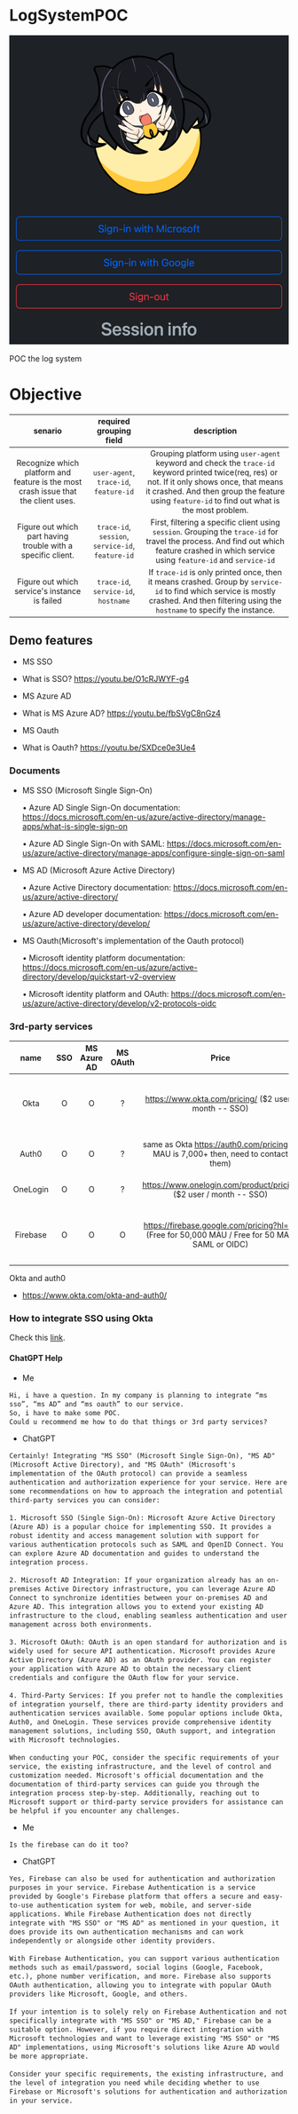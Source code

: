 # LogSystemPOC

![demo](./img/demo.png)

POC the log system

# Objective

|                                      senario                                       |              required grouping field              |                                                                                                                   description                                                                                                                   |
| :--------------------------------------------------------------------------------: | :-----------------------------------------------: | :---------------------------------------------------------------------------------------------------------------------------------------------------------------------------------------------------------------------------------------------: |
| Recognize which platform and feature is the most crash issue that the client uses. |      `user-agent`, `trace-id`, `feature-id`       | Grouping platform using `user-agent` keyword and check the `trace-id` keyword printed twice(req, res) or not. If it only shows once, that means it crashed. And then group the feature using `feature-id` to find out what is the most problem. |
|            Figure out which part having trouble with a specific client.            | `trace-id`, `session`, `service-id`, `feature-id` |                           First, filtering a specific client using `session`. Grouping the `trace-id` for travel the process. And find out which feature crashed in which service using `feature-id` and `service-id`                           |
|                   Figure out which service's instance is failed                    |       `trace-id`, `service-id`, `hostname`        |                           If `trace-id` is only printed once, then it means crashed. Group by `service-id` to find which service is mostly crashed. And then filtering using the `hostname` to specify the instance.                            |

## Demo features

- MS SSO

* What is SSO? https://youtu.be/O1cRJWYF-g4

- MS Azure AD

* What is MS Azure AD? https://youtu.be/fbSVgC8nGz4

- MS Oauth

* What is Oauth? https://youtu.be/SXDce0e3Ue4

### Documents

- MS SSO (Microsoft Single Sign-On)

  • Azure AD Single Sign-On documentation: https://docs.microsoft.com/en-us/azure/active-directory/manage-apps/what-is-single-sign-on

  • Azure AD Single Sign-On with SAML: https://docs.microsoft.com/en-us/azure/active-directory/manage-apps/configure-single-sign-on-saml

- MS AD (Microsoft Azure Active Directory)

  • Azure Active Directory documentation: https://docs.microsoft.com/en-us/azure/active-directory/

  • Azure AD developer documentation: https://docs.microsoft.com/en-us/azure/active-directory/develop/

- MS Oauth(Microsoft's implementation of the Oauth protocol)

  • Microsoft identity platform documentation: https://docs.microsoft.com/en-us/azure/active-directory/develop/quickstart-v2-overview

  • Microsoft identity platform and OAuth: https://docs.microsoft.com/en-us/azure/active-directory/develop/v2-protocols-oidc

### 3rd-party services

|   name   | SSO | MS Azure AD | MS OAuth |                                             Price                                              |                                                                                                                     ETC                                                                                                                     |
| :------: | :-: | :---------: | :------: | :--------------------------------------------------------------------------------------------: | :-----------------------------------------------------------------------------------------------------------------------------------------------------------------------------------------------------------------------------------------: |
|   Okta   |  O  |      O      |    ?     |                     https://www.okta.com/pricing/ ($2 user / month -- SSO)                     |                    Doc: https://developer.okta.com/docs/guides/quickstart/main/ , Ref: https://www.okta.com/partners/microsoft/ , https://help.okta.com/en-us/Content/Topics/Provisioning/azure/azure-integrate-main.htm                    |
|  Auth0   |  O  |      O      |    ?     |      same as Okta https://auth0.com/pricing (If MAU is 7,000+ then, need to contact them)      |                                             Doc: https://auth0.com/docs/ , Ref: https://auth0.com/docs/authenticate/identity-providers/enterprise-identity-providers/azure-active-directory/v2                                              |
| OneLogin |  O  |      O      |    ?     |               https://www.onelogin.com/product/pricing ($2 user / month -- SSO)                |                                                                Doc: https://developers.onelogin.com/ , Ref: https://www.onelogin.com/partners/technology-partners/office-365                                                                |
| Firebase |  O  |      O      |    O     | https://firebase.google.com/pricing?hl=ko (Free for 50,000 MAU / Free for 50 MAU SAML or OIDC) | Doc(Auth): https://firebase.google.com/docs/auth, Doc(OAuth): https://firebase.google.com/docs/auth/web/oauth , Ref: https://firebase.google.com/docs/auth/web/saml?hl=ko , https://firebase.google.com/docs/auth/web/microsoft-oauth?hl=ko |

Okta and auth0

- https://www.okta.com/okta-and-auth0/

### How to integrate SSO using Okta

Check this [link](./OKTA_INTEGRATION.md).

#### ChatGPT Help

- Me

```
Hi, i have a question. In my company is planning to integrate “ms sso”, “ms AD” and “ms oauth” to our service.
So, i have to make some POC.
Could u recommend me how to do that things or 3rd party services?
```

- ChatGPT

```
Certainly! Integrating "MS SSO" (Microsoft Single Sign-On), "MS AD" (Microsoft Active Directory), and "MS OAuth" (Microsoft's implementation of the OAuth protocol) can provide a seamless authentication and authorization experience for your service. Here are some recommendations on how to approach the integration and potential third-party services you can consider:

1. Microsoft SSO (Single Sign-On): Microsoft Azure Active Directory (Azure AD) is a popular choice for implementing SSO. It provides a robust identity and access management solution with support for various authentication protocols such as SAML and OpenID Connect. You can explore Azure AD documentation and guides to understand the integration process.

2. Microsoft AD Integration: If your organization already has an on-premises Active Directory infrastructure, you can leverage Azure AD Connect to synchronize identities between your on-premises AD and Azure AD. This integration allows you to extend your existing AD infrastructure to the cloud, enabling seamless authentication and user management across both environments.

3. Microsoft OAuth: OAuth is an open standard for authorization and is widely used for secure API authentication. Microsoft provides Azure Active Directory (Azure AD) as an OAuth provider. You can register your application with Azure AD to obtain the necessary client credentials and configure the OAuth flow for your service.

4. Third-Party Services: If you prefer not to handle the complexities of integration yourself, there are third-party identity providers and authentication services available. Some popular options include Okta, Auth0, and OneLogin. These services provide comprehensive identity management solutions, including SSO, OAuth support, and integration with Microsoft technologies.

When conducting your POC, consider the specific requirements of your service, the existing infrastructure, and the level of control and customization needed. Microsoft's official documentation and the documentation of third-party services can guide you through the integration process step-by-step. Additionally, reaching out to Microsoft support or third-party service providers for assistance can be helpful if you encounter any challenges.
```

- Me

```
Is the firebase can do it too?
```

- ChatGPT

```
Yes, Firebase can also be used for authentication and authorization purposes in your service. Firebase Authentication is a service provided by Google's Firebase platform that offers a secure and easy-to-use authentication system for web, mobile, and server-side applications. While Firebase Authentication does not directly integrate with "MS SSO" or "MS AD" as mentioned in your question, it does provide its own authentication mechanisms and can work independently or alongside other identity providers.

With Firebase Authentication, you can support various authentication methods such as email/password, social logins (Google, Facebook, etc.), phone number verification, and more. Firebase also supports OAuth authentication, allowing you to integrate with popular OAuth providers like Microsoft, Google, and others.

If your intention is to solely rely on Firebase Authentication and not specifically integrate with "MS SSO" or "MS AD," Firebase can be a suitable option. However, if you require direct integration with Microsoft technologies and want to leverage existing "MS SSO" or "MS AD" implementations, using Microsoft's solutions like Azure AD would be more appropriate.

Consider your specific requirements, the existing infrastructure, and the level of integration you need while deciding whether to use Firebase or Microsoft's solutions for authentication and authorization in your service.
```
